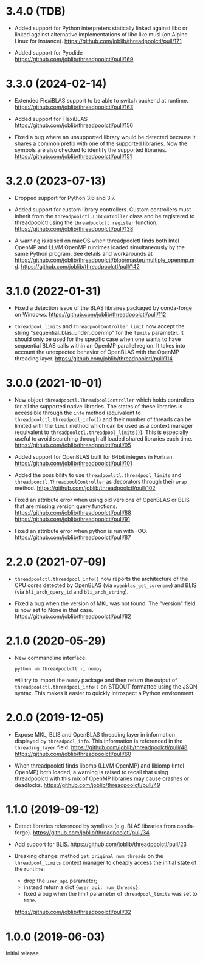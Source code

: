 3.4.0 (TDB)
===========

- Added support for Python interpreters statically linked against libc or linked against
  alternative implementations of libc like musl (on Alpine Linux for instance).
  https://github.com/joblib/threadpoolctl/pull/171

- Added support for Pyodide
  https://github.com/joblib/threadpoolctl/pull/169

3.3.0 (2024-02-14)
==================

- Extended FlexiBLAS support to be able to switch backend at runtime.
  https://github.com/joblib/threadpoolctl/pull/163

- Added support for FlexiBLAS
  https://github.com/joblib/threadpoolctl/pull/156

- Fixed a bug where an unsupported library would be detected because it shares a common
  prefix with one of the supported libraries. Now the symbols are also checked to
  identify the supported libraries.
  https://github.com/joblib/threadpoolctl/pull/151

3.2.0 (2023-07-13)
==================

- Dropped support for Python 3.6 and 3.7.

- Added support for custom library controllers. Custom controllers must inherit from
  the `threadpoolctl.LibController` class and be registered to threadpoolctl using the
  `threadpoolctl.register` function.
  https://github.com/joblib/threadpoolctl/pull/138

- A warning is raised on macOS when threadpoolctl finds both Intel OpenMP and LLVM
  OpenMP runtimes loaded simultaneously by the same Python program. See details and
  workarounds at https://github.com/joblib/threadpoolctl/blob/master/multiple_openmp.md.
  https://github.com/joblib/threadpoolctl/pull/142

3.1.0 (2022-01-31)
==================

- Fixed a detection issue of the BLAS libraires packaged by conda-forge on Windows.
  https://github.com/joblib/threadpoolctl/pull/112

- `threadpool_limits` and `ThreadpoolController.limit` now accept the string
  "sequential_blas_under_openmp" for the `limits` parameter. It should only be used for
  the specific case when one wants to have sequential BLAS calls within an OpenMP
  parallel region. It takes into account the unexpected behavior of OpenBLAS with the
  OpenMP threading layer.
  https://github.com/joblib/threadpoolctl/pull/114

3.0.0 (2021-10-01)
==================

- New object `threadpooctl.ThreadpoolController` which holds controllers for all the
  supported native libraries. The states of these libraries is accessible through the
  `info` method (equivalent to `threadpoolctl.threadpool_info()`) and their number of
  threads can be limited with the `limit` method which can be used as a context
  manager (equivalent to `threadpoolctl.threadpool_limits()`). This is especially useful
  to avoid searching through all loaded shared libraries each time.
  https://github.com/joblib/threadpoolctl/pull/95

- Added support for OpenBLAS built for 64bit integers in Fortran.
  https://github.com/joblib/threadpoolctl/pull/101

- Added the possibility to use `threadpoolctl.threadpool_limits` and
  `threadpooctl.ThreadpoolController` as decorators through their `wrap` method.
  https://github.com/joblib/threadpoolctl/pull/102

- Fixed an attribute error when using old versions of OpenBLAS or BLIS that are
  missing version query functions.
  https://github.com/joblib/threadpoolctl/pull/88
  https://github.com/joblib/threadpoolctl/pull/91

- Fixed an attribute error when python is run with -OO.
  https://github.com/joblib/threadpoolctl/pull/87

2.2.0 (2021-07-09)
==================

- `threadpoolctl.threadpool_info()` now reports the architecture of the CPU
  cores detected by OpenBLAS (via `openblas_get_corename`) and BLIS (via
  `bli_arch_query_id` and `bli_arch_string`).

- Fixed a bug when the version of MKL was not found. The
  "version" field is now set to None in that case.
  https://github.com/joblib/threadpoolctl/pull/82

2.1.0 (2020-05-29)
==================

- New commandline interface:

      python -m threadpoolctl -i numpy

  will try to import the `numpy` package and then return the output of
  `threadpoolctl.threadpool_info()` on STDOUT formatted using the JSON
  syntax. This makes it easier to quickly introspect a Python environment.


2.0.0 (2019-12-05)
==================

- Expose MKL, BLIS and OpenBLAS threading layer in information displayed by
  `threadpool_info`. This information is referenced in the `threading_layer`
  field.
  https://github.com/joblib/threadpoolctl/pull/48
  https://github.com/joblib/threadpoolctl/pull/60

- When threadpoolctl finds libomp (LLVM OpenMP) and libiomp (Intel OpenMP)
  both loaded, a warning is raised to recall that using threadpoolctl with
  this mix of OpenMP libraries may cause crashes or deadlocks.
  https://github.com/joblib/threadpoolctl/pull/49

1.1.0 (2019-09-12)
==================

- Detect libraries referenced by symlinks (e.g. BLAS libraries from
  conda-forge).
  https://github.com/joblib/threadpoolctl/pull/34

- Add support for BLIS.
  https://github.com/joblib/threadpoolctl/pull/23

- Breaking change: method `get_original_num_threads` on the `threadpool_limits`
  context manager to cheaply access the initial state of the runtime:
    - drop the `user_api` parameter;
    - instead return a dict `{user_api: num_threads}`;
    - fixed a bug when the limit parameter of `threadpool_limits` was set to
      `None`.

  https://github.com/joblib/threadpoolctl/pull/32


1.0.0 (2019-06-03)
==================

Initial release.
